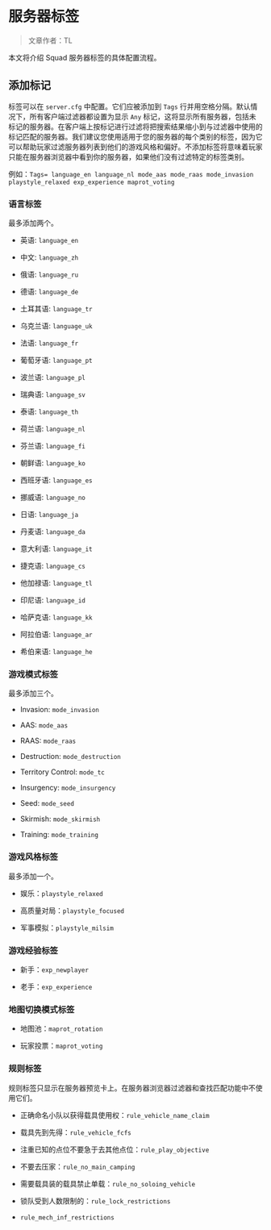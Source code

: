 # 服务器标签

> 文章作者：TL

本文将介绍 Squad 服务器标签的具体配置流程。

## 添加标记

标签可以在 `server.cfg` 中配置。它们应被添加到 `Tags` 行并用空格分隔。默认情况下，所有客户端过滤器都设置为显示 `Any` 标记，这将显示所有服务器，包括未标记的服务器。在客户端上按标记进行过滤将把搜索结果缩小到与过滤器中使用的标记匹配的服务器。我们建议您使用适用于您的服务器的每个类别的标签，因为它可以帮助玩家过滤服务器列表到他们的游戏风格和偏好。不添加标签将意味着玩家只能在服务器浏览器中看到你的服务器，如果他们没有过滤特定的标签类别。

例如：`Tags= language_en language_nl mode_aas mode_raas mode_invasion playstyle_relaxed exp_experience maprot_voting`

### 语言标签

最多添加两个。

- 英语: `language_en`

- 中文: `language_zh`

- 俄语: `language_ru`

- 德语: `language_de`

- 土耳其语: `language_tr`

- 乌克兰语: `language_uk`

- 法语: `language_fr`

- 葡萄牙语: `language_pt`

- 波兰语: `language_pl`

- 瑞典语: `language_sv`

- 泰语: `language_th`

- 荷兰语: `language_nl`

- 芬兰语: `language_fi`

- 朝鲜语: `language_ko`

- 西班牙语: `language_es`

- 挪威语: `language_no`

- 日语: `language_ja`

- 丹麦语: `language_da`

- 意大利语: `language_it`

- 捷克语: `language_cs`

- 他加禄语: `language_tl`

- 印尼语: `language_id`

- 哈萨克语: `language_kk`

- 阿拉伯语: `language_ar`

- 希伯来语: `language_he`

### 游戏模式标签

最多添加三个。

- Invasion: `mode_invasion`

- AAS: `mode_aas`

- RAAS: `mode_raas`

- Destruction: `mode_destruction`

- Territory Control: `mode_tc`

- Insurgency: `mode_insurgency`

- Seed: `mode_seed`

- Skirmish: `mode_skirmish`

- Training: `mode_training`
  
### 游戏风格标签

最多添加一个。

-  娱乐：`playstyle_relaxed`

-  高质量对局：`playstyle_focused`

-  军事模拟：`playstyle_milsim`

### 游戏经验标签

-  新手：`exp_newplayer`

-  老手：`exp_experience`

### 地图切换模式标签

-  地图池：`maprot_rotation`

-  玩家投票：`maprot_voting`

### 规则标签

规则标签只显示在服务器预览卡上。在服务器浏览器过滤器和查找匹配功能中不使用它们。

-  正确命名小队以获得载具使用权：`rule_vehicle_name_claim`

-  载具先到先得：`rule_vehicle_fcfs`

-  注重已知的点位不要急于去其他点位：`rule_play_objective`

-  不要去压家：`rule_no_main_camping`

-  需要载具装的载具禁止单载：`rule_no_soloing_vehicle`

-  锁队受到人数限制的：`rule_lock_restrictions`

-  `rule_mech_inf_restrictions `
